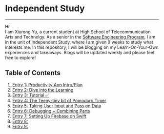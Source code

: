 # Independent Study
---

Hi!  
I am Xiurong Yu, a current student at High School of Telecommunication Arts and Technolgy. As a senior in the [Software Engineering Program](https://hstatsep.github.io/), I am in the unit of Independent Study, where I am given 9 weeks to study what interests me. In this repository, I will be blogging on my Learn-On-Your-Own experiences and takeaways. Blogs will be updated weekly and please feel free to explore!  

## Table of Contents 
1. [Entry 1: Productivity App Intro/Plan ](entries/entry1.md) 
2. [Entry 2: Dive into the Learning](entries/entry2.md)
3. [Entry 3: Tutorial :white_check_mark:](entries/entry3.md)  
4. [Entry 4: The Teeny-tiny bit of Pomodoro Timer](entries/entry4.md)  
5. [Entry 5: Taking User Input and Pass on Data](entries/entry5.md)  
6. [Entry 6: Debugging + Combining Parts](entries/entry6.md)    
7. [Entry 7: Setting Up Firebase on Swift](entries/entry7.md)    
8. [Entry 8: ](entries/entry8.md)  
9. [Entry 9: ](entries/entry9.md)  